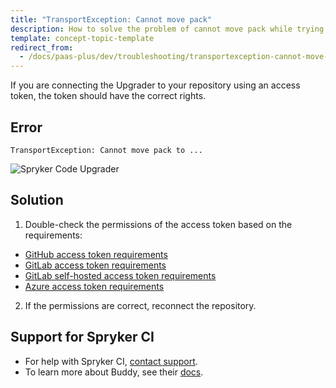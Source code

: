 ```yaml
---
title: "TransportException: Cannot move pack"
description: How to solve the problem of cannot move pack while trying to connect the repository to the Spryker Code Upgrader project
template: concept-topic-template
redirect_from:
  - /docs/paas-plus/dev/troubleshooting/transportexception-cannot-move-pack.html
---
```


If you are connecting the Upgrader to your repository using an access token, the token should have the correct rights.

## Error

```shell
TransportException: Cannot move pack to ...
```

![Spryker Code Upgrader](https://spryker.s3.eu-central-1.amazonaws.com/docs/paas%2B/dev/troubleshooting/transportexception-cannot-move-pack.md/connection-error.png)

## Solution

1. Double-check the permissions of the access token based on the requirements:

* [GitHub access token requirements](/docs/scu/dev/onboard-to-spryker-code-upgrader/connect-spryker-code-upgrader-to-a-github-managed-project.html#prerequisites)
* [GitLab access token requirements](/docs/scu/dev/onboard-to-spryker-code-upgrader/connect-spryker-code-upgrader-to-a-gitlab-managed-project.html#prerequisites)
* [GitLab self-hosted access token requirements](/docs/scu/dev/onboard-to-spryker-code-upgrader/connect-spryker-code-upgrader-to-a-gitlab-self-hosted-managed-project.html#prerequisites)
* [Azure access token requirements](/docs/scu/dev/onboard-to-spryker-code-upgrader/connect-spryker-code-upgrader-to-a-azure-managed-project.html#prerequisites)

2. If the permissions are correct, reconnect the repository.

## Support for Spryker CI

* For help with Spryker CI, [contact support](https://spryker.force.com/support/s/).
* To learn more about Buddy, see their [docs](https://buddy.works/docs).
